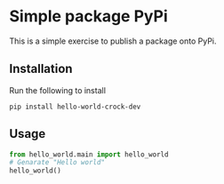 # Simple package PyPi

This is a simple exercise to publish a package onto PyPi.

## Installation

Run the following to install

```
pip install hello-world-crock-dev
```

## Usage

```python
from hello_world.main import hello_world
# Genarate "Hello world"
hello_world()
```
